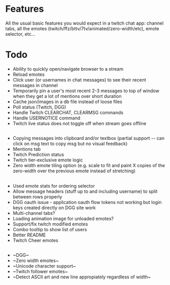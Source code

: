 # Features

All the usual basic features you would expect in a twitch chat app: channel tabs, all the emotes (twitch/ffz/bttv/7tv/animated/zero-width/etc), emote selector, etc...

# Todo

- Ability to quickly open/navigate browser to a stream
- Reload emotes
- Click user (or usernames in chat messages) to see their recent messages in channel
- Temporarily pin a user's most recent 2-3 messages to top of window when they get a lot of mentions over short duration
- Cache json/images in a db file instead of loose files
- Poll status (Twitch, DGG)
- Handle Twitch CLEARCHAT, CLEARMSG commands
- Handle USERNOTICE command
- Twitch live status does not toggle off when stream goes offline

##

- Copying messages into clipboard and/or textbox (partial support -- can click on msg text to copy msg but no visual feedback)
- Mentions tab
- Twitch Prediction status
- Twitch tier-exclusive emote logic
- Zero width emote tiling option (e.g. scale to fit and paint X copies of the zero-width over the previous emote instead of stretching)

##

- Used emote stats for ordering selector
- Allow message headers (stuff up to and including username) to split between rows properly
- DGG oauth issue - application oauth flow tokens not working but login keys created directly on DGG site work
- Multi-channel tabs?
- Loading animation image for unloaded emotes?
- Support/fix twitch modified emotes
- Combo tooltip to show list of users
- Better README
- Twitch Cheer emotes

##

- ~DGG~
- ~Zero width emotes~
- ~Unicode character support~
- ~Twitch follower emotes~
- ~Detect ASCII art and new line appropiately regardless of width~